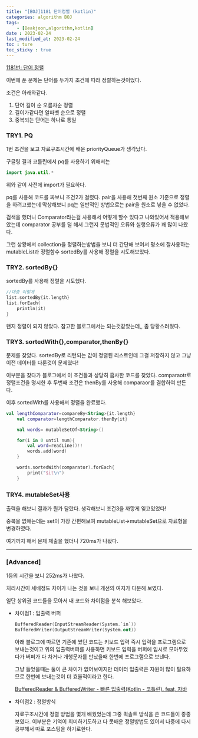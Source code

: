 ```yaml
---
title: "[BOJ]1181 단어정렬 (kotlin)"
categories: algorithm BOJ
tags:
    - [Beakjoon,algorithm,kotlin]
date : 2023-02-24
last_modified_at: 2023-02-24
toc : ture
toc_sticky : true
---
```

[1181번: 단어 정렬](https://www.acmicpc.net/problem/1181)

이번에 푼 문제는 단어를 두가지 조건에 따라 정렬하는것이었다.

조건은 아래와같다.

1. 단어 길이 순 오름차순 정렬
2. 길이가같다면 알파벳 순으로 정렬
3. 중복되는 단어는 하나로 통일

### TRY1. PQ

1번 조건을 보고 자료구조시간에 배운 priorityQueue가 생각났다. 

구글링 결과 코틀린에서 pq를 사용하기 위해서는 

```kotlin
import java.util.*
```

위와 같이 사전에 import가 필요하다.

pq를 사용해 코드를 짜보니 조건2가 걸렸다. pair을 사용해 첫번째 원소 기준으로 정렬을 하려고했는데 막상해보니 pq는 일반적인 방법으로는 pair을 원소로 넣을 수 없었다.

검색을 했더니 Comparator라는걸 사용해서 어떻게 할수 있다고 나와있어서 적용해보았는데 comparator 공부를 덜 해서 그런지 문법적인 오류와 실행오류가 꽤 많이 나왔다. 

그런 상황에서 collection을 정렬하는방법을 보니 더 간단해 보여서 평소에 잘사용하는 mutableList과 정렬함수 sortedBy를 사용해 정렬을 시도해보았다.

### TRY2. sortedBy{}

sortedBy를 사용해 정렬을 시도했다. 

```kotlin
//대충 이렇게
list.sortedBy{it.length}
list.forEach{
	println(it)
}
```

왠지 정렬이 되지 않았다. 참고한 블로그에서는 되는것같았는데,, 좀 당황스러웠다.

### TRY3. sortedWith{},comparator,thenBy{}

문제를 찾았다. sortedBy로 리턴되는 값이 정렬된 리스트인데 그걸 저장하지 않고 그냥 이전 데이터를 다룬것이 문제였다!

이부분을 찾다가 블로그에서 이 조건들과 상당히 흡사한 코드를 찾았다. comparaotr로 정렬조건을 명시한 후 두번째 조건은 thenBy를 사용해 comparaor를 결합하여 만든다.

이후 sortedWith를 사용해서 정렬을 완료했다.

```kotlin
val lengthComparator=compareBy<String>{it.length}
    val comparator=lengthComparator.thenBy{it}

    val words= mutableSetOf<String>()

    for(i in 0 until num){
        val word=readLine()!!
        words.add(word)
    }

    words.sortedWith(comparator).forEach{
        print("$it\n")
    }
```

### TRY4. mutableSet사용

출력을 해보니 결과가 뭔가 달랐다. 생각해보니 조건3을 까맣게 잊고있었다!

중복을 없애는데는 set이 가장 간편해보여 mutableList→mutableSet으로 자료형을 변경하였다.

여기까지 해서 문제 제출을 했더니 720ms가 나왔다.

---

### [Advanced]
1등의 시간을 보니 252ms가 나왔다.

처리시간이 세배정도 차이가 나는 것을 보니 개선의 여지가 다분해 보였다. 

일단 상위권 코드들을 모아서 내 코드와 차이점을 분석 해보았다.

- 차이점1 : 입출력 버퍼
    
    ```kotlin
    BufferedReader(InputStreamReader(System.`in`))
    BufferedWriter(OutputStreamWriter(System.out))
    ```
    
    아래 블로그에 따르면 기존에 썼던 코드는 키보드 입력 즉시 입력을 프로그램으로 보내는것이고 위의 입출력버퍼를 사용하면 키보드 입력을 버퍼에 임시로 모아두었다가 버퍼가 다 차거나 개행문자를 만났을때 한번에 프로그램으로 보낸다.
    
    그냥 들었을때는 둘이 큰 차이가 없어보이지만 데이터 입출력은 자원이 많이 필요하므로 한번에 보내는것이 더 효율적이라고 한다.
    
    [BufferedReader & BufferedWriter - 빠른 입출력(Kotlin - 코틀린). feat, 자바](https://soopeach.tistory.com/257)
    
    
- 차이점2 : 정렬방식
    
    자료구조시간에 정렬 방법을 몇개 배웠었는데 그중 퀵솔트 방식을 쓴 코드들이 종종 보였다. 이부분은 기억이 희미하기도하고 다 못배운 정렬방법도 있어서 나중에 다시 공부해서 따로 포스팅을 하기로한다.